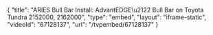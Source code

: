 {
    "title": "ARIES Bull Bar Install: AdvantEDGE\u2122 Bull Bar on Toyota Tundra 2152000, 2162000",
    "type": "embed",
    "layout": "iframe-static",
    "videoId": "67128137",
    "url": "\/tvpembed\/67128137"
}